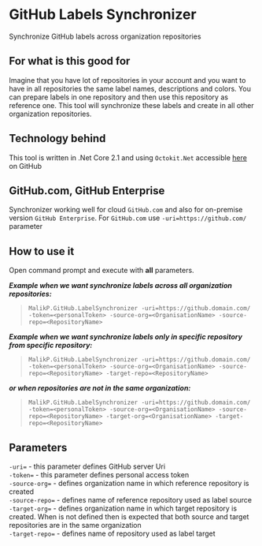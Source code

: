 # GitHub Labels Synchronizer
Synchronize GitHub labels across organization repositories

## For what is this good for
Imagine that you have lot of repositories in your account and you want to have in all repositories the same label names, descriptions and colors. You can prepare labels in one repository and then use this repository as reference one. This tool will synchronize these labels and create in all other organization repositories.

## Technology behind
This tool is written in .Net Core 2.1 and using `Octokit.Net` accessible [here](https://github.com/octokit/octokit.net) on GitHub 

## GitHub.com, GitHub Enterprise
Synchronizer working well for cloud `GitHub.com` and also for on-premise version `GitHub Enterprise`. For `GitHub.com` use `-uri=https://github.com/` parameter

## How to use it
Open command prompt and execute with **all** parameters.

**_Example when we want synchronize labels across all organization repositories:_**
> `MalikP.GitHub.LabelSynchronizer -uri=https://github.domain.com/ -token=<personalToken> -source-org=<OrganisationName> -source-repo=<RepositoryName>` 

**_Example when we want synchronize labels only in specific repository from specific repository:_**
> `MalikP.GitHub.LabelSynchronizer -uri=https://github.domain.com/ -token=<personalToken> -source-org=<OrganisationName> -source-repo=<RepositoryName> -target-repo=<RepositoryName>` 

**_or when repositories are not in the same organization:_**
> `MalikP.GitHub.LabelSynchronizer -uri=https://github.domain.com/ -token=<personalToken> -source-org=<OrganisationName> -source-repo=<RepositoryName> -target-org=<OrganisationName> -target-repo=<RepositoryName>` 

## Parameters
`-uri=` - this parameter defines GitHub server Uri <br/>
`-token=` - this parameter defines personal access token <br/>
`-source-org=` - defines organization name in which reference repository is created <br/>
`-source-repo=` - defines name of reference repository used as label source <br/>
`-target-org=` - defines organization name in which target repository is created. When is not defined then is expected that both source and target repositories are in the same organization <br/>
`-target-repo=` - defines name of repository used as label target <br/>
